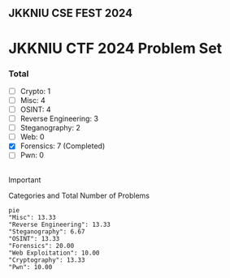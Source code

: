 ## JKKNIU CSE FEST 2024

# JKKNIU CTF 2024 Problem Set

### Total
- [ ] Crypto: 1
- [ ] Misc: 4
- [ ] OSINT: 4
- [ ] Reverse Engineering: 3
- [ ] Steganography: 2
- [ ] Web: 0
- [x] Forensics: 7 (Completed)
- [ ] Pwn: 0
<br> <br>
> [!IMPORTANT]
> Categories and Total Number of Problems
> 
```mermaid
pie
"Misc": 13.33
"Reverse Engineering": 13.33
"Steganography": 6.67
"OSINT": 13.33
"Forensics": 20.00
"Web Exploitation": 10.00
"Cryptography": 13.33
"Pwn": 10.00
```
